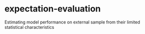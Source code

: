 # expectation-evaluation
Estimating model performance on external sample from their limited statistical characteristics

